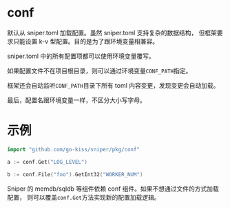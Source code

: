 # conf

默认从 sniper.toml 加载配置。虽然 sniper.toml 支持复杂的数据结构，
但框架要求只能设置 k-v 型配置。目的是为了跟环境变量相兼容。

sniper.toml 中的所有配置项都可以使用环境变量覆写。

如果配置文件不在项目根目录，则可以通过环境变量`CONF_PATH`指定。

框架还会自动监听`CONF_PATH`目录下所有 toml 内容变更，发现变更会自动加载。

最后，配置名跟环境变量一样，不区分大小写字母。

# 示例
```go
import "github.com/go-kiss/sniper/pkg/conf"

a := conf.Get("LOG_LEVEL")

b := conf.File("foo").GetInt32("WORKER_NUM")
```

Sniper 的 memdb/sqldb 等组件依赖 conf 组件。如果不想通过文件的方式加载配置，
则可以覆盖`conf.Get`方法实现新的配置加载逻辑。
